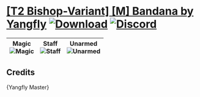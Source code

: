 # [\[T2 Bishop-Variant\] \[M\] Bandana by Yangfly](https://github.com/Klokinator/FE-Repo/tree/main/Battle%20Animations/Magi%20-%20Holy-Type/%5BT2%20Bishop-Variant%5D%20%5BM%5D%20Bandana%20by%20Yangfly) [![Download](https://img.shields.io/badge/Download--red?style=social&logo=github)](https://minhaskamal.github.io/DownGit/#/home?url=https://github.com/Klokinator/FE-Repo/tree/main/Battle%20Animations/Magi%20-%20Holy-Type/%5BT2%20Bishop-Variant%5D%20%5BM%5D%20Bandana%20by%20Yangfly) [![Discord](https://img.shields.io/badge/Discord--blue?style=social&logo=discord)](https://discord.gg/C7VNGnyTPA)

| <b>Magic</b><br/><img alt="Magic" src="https://raw.githubusercontent.com/Klokinator/FE-Repo/main/Battle%20Animations/Magi%20-%20Holy-Type/%5BT2%20Bishop-Variant%5D%20%5BM%5D%20Bandana%20by%20Yangfly/6.%20Magic/Magic.gif"/> | <b>Staff</b><br/><img alt="Staff" src="https://raw.githubusercontent.com/Klokinator/FE-Repo/main/Battle%20Animations/Magi%20-%20Holy-Type/%5BT2%20Bishop-Variant%5D%20%5BM%5D%20Bandana%20by%20Yangfly/7.%20Staff/Staff.gif"/> | <b>Unarmed</b><br/><img alt="Unarmed" src="https://raw.githubusercontent.com/Klokinator/FE-Repo/main/Battle%20Animations/Magi%20-%20Holy-Type/%5BT2%20Bishop-Variant%5D%20%5BM%5D%20Bandana%20by%20Yangfly/8.%20Unarmed/Unarmed.gif"/> |
| :---: | :---: | :---: |

## Credits

{Yangfly Master}

